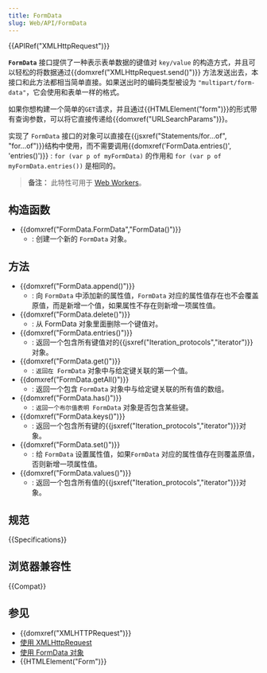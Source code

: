 ```yaml
---
title: FormData
slug: Web/API/FormData
---
```


{{APIRef("XMLHttpRequest")}}

**`FormData`** 接口提供了一种表示表单数据的键值对 `key/value` 的构造方式，并且可以轻松的将数据通过{{domxref("XMLHttpRequest.send()")}} 方法发送出去，本接口和此方法都相当简单直接。如果送出时的编码类型被设为 `"multipart/form-data"`，它会使用和表单一样的格式。

如果你想构建一个简单的`GET`请求，并且通过{{HTMLElement("form")}}的形式带有查询参数，可以将它直接传递给{{domxref("URLSearchParams")}}。

实现了 `FormData` 接口的对象可以直接在{{jsxref("Statements/for...of", "for...of")}}结构中使用，而不需要调用{{domxref('FormData.entries()', 'entries()')}} : `for (var p of myFormData)` 的作用和 `for (var p of myFormData.entries())` 是相同的。

> **备注：** 此特性可用于 [Web Workers](/zh-CN/docs/Web/API/Web_Workers_API)。

## 构造函数

- {{domxref("FormData.FormData","FormData()")}}
  - : 创建一个新的 `FormData` 对象。

## 方法

- {{domxref("FormData.append()")}}
  - : 向 `FormData` 中添加新的属性值，`FormData` 对应的属性值存在也不会覆盖原值，而是新增一个值，如果属性不存在则新增一项属性值。
- {{domxref("FormData.delete()")}}
  - : 从 FormData 对象里面删除一个键值对。
- {{domxref("FormData.entries()")}}
  - : 返回一个包含所有键值对的{{jsxref("Iteration_protocols","iterator")}}对象。
- {{domxref("FormData.get()")}}
  - : `返回在 FormData` 对象中与给定键关联的第一个值。
- {{domxref("FormData.getAll()")}}
  - : 返回一个包含 `FormData` 对象中与给定键关联的所有值的数组。
- {{domxref("FormData.has()")}}
  - : `返回一个布尔值表明 FormData` 对象是否包含某些键。
- {{domxref("FormData.keys()")}}
  - : 返回一个包含所有键的{{jsxref("Iteration_protocols","iterator")}}对象。
- {{domxref("FormData.set()")}}
  - : 给 `FormData` 设置属性值，如果`FormData` 对应的属性值存在则覆盖原值，否则新增一项属性值。
- {{domxref("FormData.values()")}}
  - : 返回一个包含所有值的{{jsxref("Iteration_protocols","iterator")}}对象。

## 规范

{{Specifications}}

## 浏览器兼容性

{{Compat}}

## 参见

- {{domxref("XMLHTTPRequest")}}
- [使用 XMLHttpRequest](/zh-CN/docs/Web/API/XMLHttpRequest_API/Using_XMLHttpRequest)
- [使用 FormData 对象](/zh-CN/docs/Web/API/XMLHttpRequest_API/Using_FormData_Objects)
- {{HTMLElement("Form")}}
